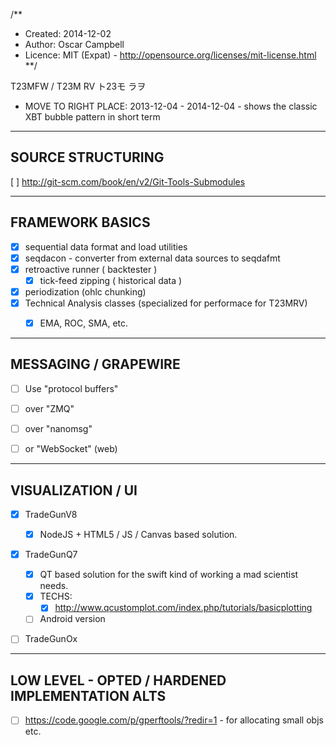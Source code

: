 /**
* Created:  2014-12-02
* Author:   Oscar Campbell
* Licence:  MIT (Expat) - http://opensource.org/licenses/mit-license.html
**/

T23MFW / T23M RV
ト23モ ラヲ



* MOVE TO RIGHT PLACE:
    2013-12-04 - 2014-12-04 - shows the classic XBT bubble pattern in short term




- - - - - - - - - - - - - - - - - - - - - - - - - - - - - - - - - - - - - - - -
## SOURCE STRUCTURING ##

[ ] http://git-scm.com/book/en/v2/Git-Tools-Submodules



- - - - - - - - - - - - - - - - - - - - - - - - - - - - - - - - - - - - - - - -
## FRAMEWORK BASICS ##

- [x] sequential data format and load utilities
- [x] seqdacon - converter from external data sources to seqdafmt
- [x] retroactive runner ( backtester )
    - [x] tick-feed zipping ( historical data )
- [x] periodization (ohlc chunking)
- [x] Technical Analysis classes (specialized for performace for T23MRV)
    - [x] EMA, ROC, SMA, etc.



- - - - - - - - - - - - - - - - - - - - - - - - - - - - - - - - - - - - - - - -
## MESSAGING / GRAPEWIRE ##

- [ ] Use "protocol buffers"
- [ ] over "ZMQ"
- [ ] over "nanomsg"
- [ ] or "WebSocket" (web)



- - - - - - - - - - - - - - - - - - - - - - - - - - - - - - - - - - - - - - - -
## VISUALIZATION / UI ##

- [x] TradeGunV8
    - [x] NodeJS + HTML5 / JS / Canvas based solution.

- [x] TradeGunQ7
    - [x] QT based solution for the swift kind of working a mad scientist needs.
    - [x] TECHS:
        - [x] http://www.qcustomplot.com/index.php/tutorials/basicplotting
    - [ ] Android version

- [ ] TradeGunOx


- - - - - - - - - - - - - - - - - - - - - - - - - - - - - - - - - - - - - - - -
## LOW LEVEL - OPTED / HARDENED IMPLEMENTATION ALTS ##
- [ ] https://code.google.com/p/gperftools/?redir=1 - for allocating small objs etc.
